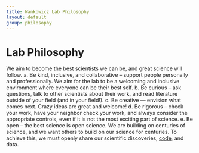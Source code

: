 ```yaml
---
title: Wankowicz Lab Philosophy
layout: default
group: philosophy
---
```


# Lab Philosophy

We aim to become the best scientists we can be, and great science will follow.
    a. Be kind, inclusive, and collaborative – support people personally and professionally. We aim for the lab to be a welcoming and inclusive environment where everyone can be their best self.
    b. Be curious – ask questions, talk to other scientists about their work, and read literature outside of your field (and in your field!).
    c. Be creative — envision what comes next. Crazy ideas are great and welcome!
    d. Be rigorous – check your work, have your neighbor check your work, and always consider the appropriate controls, even if it is not the most exciting part of science.
    e. Be open – the best science is open science. We are building on centuries of science, and we want others to build on our science for centuries. To achieve this, we must openly share our scientific discoveries, [code](https://github.com/Wankowicz-Lab), and data.
